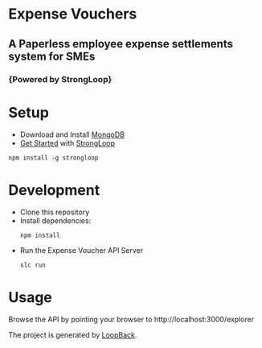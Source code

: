 # Expense Vouchers
## A Paperless employee expense settlements system for SMEs
### {Powered by StrongLoop}

# Setup
* Download and Install [MongoDB](https://www.mongodb.org/)
* [Get Started](https://strongloop.com/get-started/) with [StrongLoop](https://strongloop.com/)
```
npm install -g strongloop
```

# Development
* Clone this repository
* Install dependencies:
  ```
  npm install
  ```
* Run the Expense Voucher API Server
  ```
  slc run
  ```

# Usage
Browse the API by pointing your browser to http://localhost:3000/explorer

The project is generated by [LoopBack](http://loopback.io).
